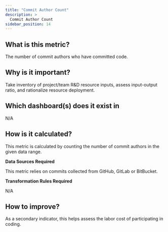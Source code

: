 ```yaml
---
title: "Commit Author Count"
description: >
  Commit Author Count
sidebar_position: 14
---
```


## What is this metric? 
The number of commit authors who have committed code.

## Why is it important?
Take inventory of project/team R&D resource inputs, assess input-output ratio, and rationalize resource deployment.


## Which dashboard(s) does it exist in
N/A


## How is it calculated?
This metric is calculated by counting the number of commit authors in the given data range.

<b>Data Sources Required</b>

This metric relies on commits collected from GitHub, GitLab or BitBucket.

<b>Transformation Rules Required</b>

N/A


## How to improve?
As a secondary indicator, this helps assess the labor cost of participating in coding.
